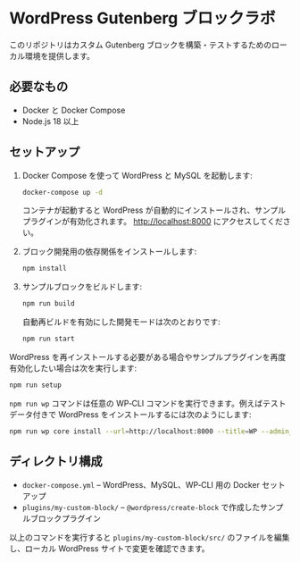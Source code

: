 # WordPress Gutenberg ブロックラボ

このリポジトリはカスタム Gutenberg ブロックを構築・テストするためのローカル環境を提供します。

## 必要なもの
- Docker と Docker Compose
- Node.js 18 以上

## セットアップ

1. Docker Compose を使って WordPress と MySQL を起動します:
   ```bash
   docker-compose up -d
   ```
   コンテナが起動すると WordPress が自動的にインストールされ、サンプルプラグインが有効化されます。
   [http://localhost:8000](http://localhost:8000) にアクセスしてください。

2. ブロック開発用の依存関係をインストールします:
   ```bash
   npm install
   ```

3. サンプルブロックをビルドします:
   ```bash
   npm run build
   ```

   自動再ビルドを有効にした開発モードは次のとおりです:
   ```bash
   npm run start
   ```

WordPress を再インストールする必要がある場合やサンプルプラグインを再度有効化したい場合は次を実行します:
```bash
npm run setup
```

`npm run wp` コマンドは任意の WP‑CLI コマンドを実行できます。例えばテストデータ付きで WordPress をインストールするには次のようにします:
```bash
npm run wp core install --url=http://localhost:8000 --title=WP --admin_user=admin --admin_password=admin --admin_email=admin@example.com
```

## ディレクトリ構成
- `docker-compose.yml` – WordPress、MySQL、WP‑CLI 用の Docker セットアップ
- `plugins/my-custom-block/` – `@wordpress/create-block` で作成したサンプルブロックプラグイン

以上のコマンドを実行すると `plugins/my-custom-block/src/` のファイルを編集し、ローカル WordPress サイトで変更を確認できます。
